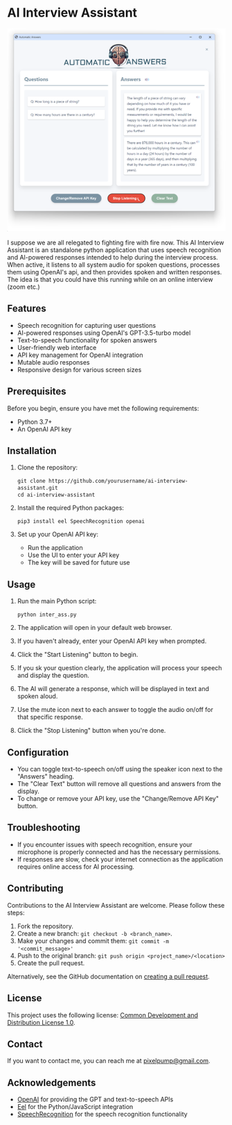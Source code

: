 # AI Interview Assistant

![AI Interview Assistant Screenshot](screenshot.png)

I suppose we are all relegated to fighting fire with fire now. This AI Interview Assistant is an standalone python application that uses speech recognition and AI-powered responses intended to help during the interview process. When active, it listens to all system audio for spoken questions, processes them using OpenAI's api, and then provides spoken and written responses. 
The idea is that you could have this running while on an online interview (zoom etc.)

## Features

- Speech recognition for capturing user questions
- AI-powered responses using OpenAI's GPT-3.5-turbo model
- Text-to-speech functionality for spoken answers
- User-friendly web interface
- API key management for OpenAI integration
- Mutable audio responses
- Responsive design for various screen sizes

## Prerequisites

Before you begin, ensure you have met the following requirements:

- Python 3.7+
- An OpenAI API key

## Installation

1. Clone the repository:
   ```
   git clone https://github.com/yourusername/ai-interview-assistant.git
   cd ai-interview-assistant
   ```

2. Install the required Python packages:
   ```
   pip3 install eel SpeechRecognition openai
   ```

3. Set up your OpenAI API key:
   - Run the application
   - Use the UI to enter your API key
   - The key will be saved for future use

## Usage

1. Run the main Python script:
   ```
   python inter_ass.py
   ```

2. The application will open in your default web browser.

3. If you haven't already, enter your OpenAI API key when prompted.

4. Click the "Start Listening" button to begin.

5. If you sk your question clearly, the application will process your speech and display the question.

6. The AI will generate a response, which will be displayed in text and spoken aloud.

7. Use the mute icon next to each answer to toggle the audio on/off for that specific response.

8. Click the "Stop Listening" button when you're done.

## Configuration

- You can toggle text-to-speech on/off using the speaker icon next to the "Answers" heading.
- The "Clear Text" button will remove all questions and answers from the display.
- To change or remove your API key, use the "Change/Remove API Key" button.

## Troubleshooting

- If you encounter issues with speech recognition, ensure your microphone is properly connected and has the necessary permissions.
- If responses are slow, check your internet connection as the application requires online access for AI processing.

## Contributing

Contributions to the AI Interview Assistant are welcome. Please follow these steps:

1. Fork the repository.
2. Create a new branch: `git checkout -b <branch_name>`.
3. Make your changes and commit them: `git commit -m '<commit_message>'`
4. Push to the original branch: `git push origin <project_name>/<location>`
5. Create the pull request.

Alternatively, see the GitHub documentation on [creating a pull request](https://help.github.com/articles/creating-a-pull-request/).

## License

This project uses the following license: [Common Development and Distribution License 1.0](https://opensource.org/license/cddl-1-0).

## Contact

If you want to contact me, you can reach me at <pixelpump@gmail.com>.

## Acknowledgements

- [OpenAI](https://openai.com/) for providing the GPT and text-to-speech APIs
- [Eel](https://github.com/ChrisKnott/Eel) for the Python/JavaScript integration
- [SpeechRecognition](https://pypi.org/project/SpeechRecognition/) for the speech recognition functionality

